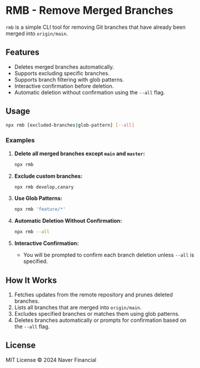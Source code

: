 # RMB - Remove Merged Branches

`rmb` is a simple CLI tool for removing Git branches that have already been merged into `origin/main`.

## Features

- Deletes merged branches automatically.
- Supports excluding specific branches.
- Supports branch filtering with glob patterns.
- Interactive confirmation before deletion.
- Automatic deletion without confirmation using the `--all` flag.

## Usage

```bash
npx rmb [excluded-branches|glob-pattern] [--all]
```

### Examples

1. **Delete all merged branches except `main` and `master`:**

   ```bash
   npx rmb
   ```

2. **Exclude custom branches:**

   ```bash
   npx rmb develop,canary
   ```

3. **Use Glob Patterns:**

   ```bash
   npx rmb 'feature/*'
   ```

4. **Automatic Deletion Without Confirmation:**

   ```bash
   npx rmb --all
   ```

5. **Interactive Confirmation:**

   - You will be prompted to confirm each branch deletion unless `--all` is specified.

## How It Works

1. Fetches updates from the remote repository and prunes deleted branches.
2. Lists all branches that are merged into `origin/main`.
3. Excludes specified branches or matches them using glob patterns.
4. Deletes branches automatically or prompts for confirmation based on the `--all` flag.

## License

MIT License © 2024 Naver Financial

